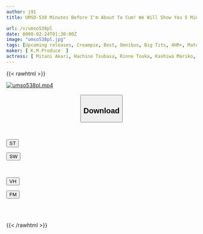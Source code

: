 ```yaml
---
author: j91
title: UMSO-538 Minutes Before I'm About To Cum! We Will Show You 5 Minutes Before The Launch Of 40 People! VOL.06

url: /v/umso538pl
date: 0000-02-24T01:30:00Z
image: "umso538pl.jpg"
tags: [Upcoming releases, Creampie, Best, Omnibus, Big Tits, 4HR+, Mature Woman	]
maker: [ K.M.Produce  ]
actress: [ Mitani Akari, Hachino Tsubasa, Rinne Touka, Kashiwa Mariko, Sanada Mizuki, Mineta Nanami, Kishiwa Mizu, Momoi Shizuka, Kikuchi Maya ,Ichinose Nodoka ]
---
```



{{< rawhtml >}}

<div class="video" data-videoid="pending_link_2.html">
    <a href="javascript:;">
        <img src="/v/umso538pl/umso538pl.jpg" width="WIDTH" height="HEIGHT" alt="umso538pl.mp4" loading="lazy">
    </a>
</div>

<script type="text/javascript" src="https://j91.asia/asset/on-demand-pend.js"></script>

<br>
  <link rel="stylesheet" href="https://j91.asia/asset/bs5.css">
  
  <center>
  <button class="btn btn-primary" type="button" data-bs-toggle="collapse" data-bs-target=".multi-collapse" aria-expanded="false" aria-controls="multiCollapseExample1 multiCollapseExample2"><h2>Download</h2></button></center>
</p>
<div class="row">
  <div class="col">
    <div class="collapse multi-collapse" id="multiCollapseExample1">
      <div class="card card-body">
	      	      <br>
<div class="buttons">  
<p><a href="https://j91.asia/pending_link_2.html" target="_blank"><button class="btn-hover color-3"><i class="fa fa-download"></i> ST</button></a></p>
<p><a href="https://j91.asia/pending_link_2.html" target="_blank"><button class="btn-hover color-2"><i class="fa fa-download"></i> SW</button></a></p></div>
    </div>
  </div>
</div>
  <div class="col">
    <div class="collapse multi-collapse" id="multiCollapseExample2">
      <div class="card card-body">
	      <br>
<div class="buttons">
<p><a href="https://j91.asia/pending_link_2.html"><button class="btn-hover color-9"><i class="fa fa-download"></i> VH</button></a></p>
<p><a href="https://j91.asia/pending_link_2.html"><button class="btn-hover color-8"><i class="fa fa-download"></i> FM</button></a></p></div>
<br><br>
      </div>
    </div>
  </div>
</div>

{{< /rawhtml >}}